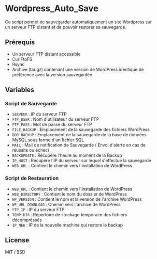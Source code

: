 # Wordpress_Auto_Save

Ce script permet de sauvegarder automatiquement un site Wordpress sur un serveur FTP distant et de pouvoir restorer sa sauvegarde.

## Prérequis
- Un serveur FTP distant accessible
- CurlFtpFS
- Rsync
- Archive (tar.gz) contenant une version de WordPress identique de préférence avec la version sauvegardée

## Variables
### Script de Sauvegarde
- `SERVEUR` : IP du serveur FTP
- `FTP_USER` : Nom d'utilisateur du serveur FTP
- `FTP_PASS` : Mot de passe du serveur FTP
- `FILE_BACKUP` : Emplacement de la sauvegarde des fichiers WordPress
- `BDD_BACKUP` : Emplacement de la sauvegarde de la base de données MySQL sous forme d'un fichier SQL
- `MAIL` : Mail de notification de Sauvegarde ( Envoi d'alerte en cas de réussite ou échec)
- `BACKUPDATE` : Récupére l'heure au moment de la Backup
- `IP_HOST` : Récupére l'IP du serveur sur lequel s'effectue la sauvegarde
- `WEB_URL` : Contient le chemin vers l'installation de WordPress

### Script de Restauration
- `WEB_URL` : Contient le chemin vers l'installation de WordPress
- `WEB_DIRECTORY` : Contient le nom du dossier de WordPress
- `WP_VERSION` : Contient le nom et la version de l'archive WordPress
- `WP_URL_DOWNLOAD` : Chemin vers l'archive de WordPress
- `FTP_IP` : IP du serveur FTP
- `TEMP_DIR` : Répertoire de stockage temporaire des fichiers décompréssés
- `IP_NEW` : IP de la nouvelle machine qui restore la backup

## License
MIT / BSD
